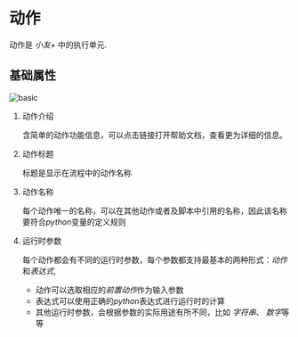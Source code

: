 # 动作

动作是 *小友+* 中的执行单元.


## 基础属性
![basic](./images/01.png)

1. 动作介绍
   
   含简单的动作功能信息，可以点击链接打开帮助文档，查看更为详细的信息。
   
2. 动作标题
   
   标题是显示在流程中的动作名称
   
3. 动作名称
   
   每个动作唯一的名称，可以在其他动作或者及脚本中引用的名称，因此该名称要符合*python*变量的定义规则

4. 运行时参数
   
   每个动作都会有不同的运行时参数，每个参数都支持最基本的两种形式：*动作*和*表达式*, 
   * 动作可以选取相应的*前置动作*作为输入参数
   * 表达式可以使用正确的*python*表达式进行运行时的计算
   * 其他运行时参数，会根据参数的实际用途有所不同，比如 *字符串*、 *数字*等等  


